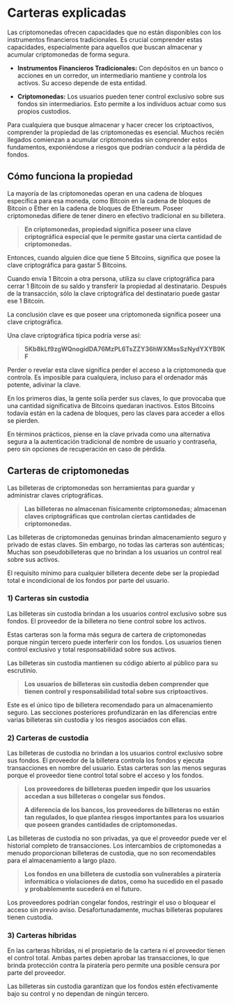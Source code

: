# Carteras explicadas

Las criptomonedas ofrecen capacidades que no están disponibles con los instrumentos financieros tradicionales. Es crucial comprender estas capacidades, especialmente para aquellos que buscan almacenar y acumular criptomonedas de forma segura.

- **Instrumentos Financieros Tradicionales:** Con depósitos en un banco o acciones en un corredor, un intermediario mantiene y controla los activos. Su acceso depende de esta entidad.

- **Criptomonedas:** Los usuarios pueden tener control exclusivo sobre sus fondos sin intermediarios. Esto permite a los individuos actuar como sus propios custodios.

Para cualquiera que busque almacenar y hacer crecer los criptoactivos, comprender la propiedad de las criptomonedas es esencial. Muchos recién llegados comienzan a acumular criptomonedas sin comprender estos fundamentos, exponiéndose a riesgos que podrían conducir a la pérdida de fondos.

## Cómo funciona la propiedad

La mayoría de las criptomonedas operan en una cadena de bloques específica para esa moneda, como Bitcoin en la cadena de bloques de Bitcoin o Ether en la cadena de bloques de Ethereum. Poseer criptomonedas difiere de tener dinero en efectivo tradicional en su billetera.

> **En criptomonedas, propiedad significa poseer una clave criptográfica especial que le permite gastar una cierta cantidad de criptomonedas.**

Entonces, cuando alguien dice que tiene 5 Bitcoins, significa que posee la clave criptográfica para gastar 5 Bitcoins.


Cuando envía 1 Bitcoin a otra persona, utiliza su clave criptográfica para cerrar 1 Bitcoin de su saldo y transferir la propiedad al destinatario. Después de la transacción, sólo la clave criptográfica del destinatario puede gastar ese 1 Bitcoin.

La conclusión clave es que poseer una criptomoneda significa poseer una clave criptográfica.

Una clave criptográfica típica podría verse así:

> **5Kb8kLf9zgWQnogidDA76MzPL6TsZZY36hWXMssSzNydYXYB9KF**

Perder o revelar esta clave significa perder el acceso a la criptomoneda que controla. Es imposible para cualquiera, incluso para el ordenador más potente, adivinar la clave.

En los primeros días, la gente solía perder sus claves, lo que provocaba que una cantidad significativa de Bitcoins quedaran inactivos. Estos Bitcoins todavía están en la cadena de bloques, pero las claves para acceder a ellos se pierden.

En términos prácticos, piense en la clave privada como una alternativa segura a la autenticación tradicional de nombre de usuario y contraseña, pero sin opciones de recuperación en caso de pérdida.

## Carteras de criptomonedas

Las billeteras de criptomonedas son herramientas para guardar y administrar claves criptográficas.

> **Las billeteras no almacenan físicamente criptomonedas; almacenan claves criptográficas que controlan ciertas cantidades de criptomonedas.**

Las billeteras de criptomonedas genuinas brindan almacenamiento seguro y privado de estas claves. Sin embargo, no todas las carteras son auténticas; Muchas son pseudobilleteras que no brindan a los usuarios un control real sobre sus activos.

El requisito mínimo para cualquier billetera decente debe ser la propiedad total e incondicional de los fondos por parte del usuario.

### 1) Carteras sin custodia

Las billeteras sin custodia brindan a los usuarios control exclusivo sobre sus fondos. El proveedor de la billetera no tiene control sobre los activos.

Estas carteras son la forma más segura de cartera de criptomonedas porque ningún tercero puede interferir con los fondos. Los usuarios tienen control exclusivo y total responsabilidad sobre sus activos.

Las billeteras sin custodia mantienen su código abierto al público para su escrutinio.

> **Los usuarios de billeteras sin custodia deben comprender que tienen control y responsabilidad total sobre sus criptoactivos.**

Este es el único tipo de billetera recomendado para un almacenamiento seguro. Las secciones posteriores profundizarán en las diferencias entre varias billeteras sin custodia y los riesgos asociados con ellas.

### 2) Carteras de custodia

Las billeteras de custodia no brindan a los usuarios control exclusivo sobre sus fondos. El proveedor de la billetera controla los fondos y ejecuta transacciones en nombre del usuario. Estas carteras son las menos seguras porque el proveedor tiene control total sobre el acceso y los fondos.

> **Los proveedores de billeteras pueden impedir que los usuarios accedan a sus billeteras o congelar sus fondos.**
>
> **A diferencia de los bancos, los proveedores de billeteras no están tan regulados, lo que plantea riesgos importantes para los usuarios que poseen grandes cantidades de criptomonedas.**

Las billeteras de custodia no son privadas, ya que el proveedor puede ver el historial completo de transacciones. Los intercambios de criptomonedas a menudo proporcionan billeteras de custodia, que no son recomendables para el almacenamiento a largo plazo.

> **Los fondos en una billetera de custodia son vulnerables a piratería informática o violaciones de datos, como ha sucedido en el pasado y probablemente sucederá en el futuro.**

Los proveedores podrían congelar fondos, restringir el uso o bloquear el acceso sin previo aviso. Desafortunadamente, muchas billeteras populares tienen custodia.

### 3) Carteras híbridas

En las carteras híbridas, ni el propietario de la cartera ni el proveedor tienen el control total. Ambas partes deben aprobar las transacciones, lo que brinda protección contra la piratería pero permite una posible censura por parte del proveedor.

Las billeteras sin custodia garantizan que los fondos estén efectivamente bajo su control y no dependan de ningún tercero.